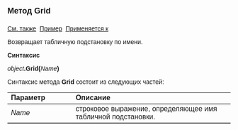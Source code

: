 ﻿<html>
<head>
<title>TemplateSubstitution\Grid</title>
</head>

<body>

<p><strong><font size="4" face="Arial">Метод Grid<br>
<br>
</font></strong><font face="Arial"><a href="../TemplateSubstitution.html">См. также</a>&nbsp;
<u>Пример</u>&nbsp; <a href="../TemplateSubstitution.html">Применяется к</a></font></p>

<p class="label"><font face="Arial">Возвращает табличную 
подстановку по имени.</font></p>

<p class="label"><font face="Arial"><b>Синтаксис</b></font></p>

<p><font face="Arial"><em>object</em><strong>.Grid(</strong><em>Name</em><strong>)</strong></font></p>

<p><font face="Arial">Синтаксис метода <strong>Grid</strong>
состоит из следующих частей:</font></p>

<table border="1" cellPadding="5" cols="2" frame="below" rules="rows">
<TBODY>
  <tr vAlign="top">
    <td class="label" width="29%"><font face="Arial"><b>Параметр</b></font></td>
    <td class="label" width="71%"><font face="Arial"><strong>Описание</strong></font></td>
  </tr>
  <tr>
    <td width="29%"><font face="Arial"><em>Name</em></font></td>
    <td width="71%"><font face="Arial">строковое выражение, 
	определяющее имя табличной подстановки.</font></td>
  </tr>
  </table>
</body>
</html>
